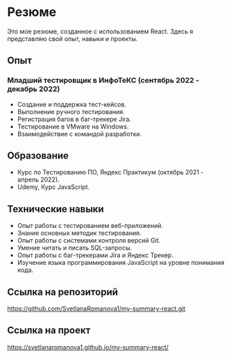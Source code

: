 # Резюме

Это мое резюме, созданное с использованием React. Здесь я представляю свой опыт, навыки и проекты.

## Опыт

### Младший тестировщик в ИнфоТеКС (сентябрь 2022 - декабрь 2022)

- Создание и поддержка тест-кейсов.
- Выполнение ручного тестирования.
- Регистрация багов в баг-трекере Jira.
- Тестирование в VMware на Windows.
- Взаимодействие с командой разработки.

## Образование

- Курс по Тестированию ПО, Яндекс Практикум (октябрь 2021 - апрель 2022).
- Udemy, Курс JavaScript.

## Технические навыки

- Опыт работы с тестированием веб-приложений.
- Знание основных методик тестирования.
- Опыт работы с системами контроля версий Git.
- Умение читать и писать SQL-запросы.
- Опыт работы с баг-трекерами Jira и Яндекс Трекер.
- Изучение языка программирования JavaScript на уровне понимания кода.





## Ссылка на репозиторий
https://github.com/SvetlanaRomanova1/my-summary-react.git
## Ссылка на проект 
https://svetlanaromanova1.github.io/my-summary-react/
